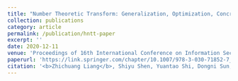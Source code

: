 ```yaml
---
title: "Number Theoretic Transform: Generalization, Optimization, Concrete Analysis and Applications"
collection: publications
category: article
permalink: /publication/hntt-paper
excerpt: ''
date: 2020-12-11
venue: 'Proceedings of 16th International Conference on Information Security and Cryptology (Inscrypt 2020)'
paperurl: 'https://link.springer.com/chapter/10.1007/978-3-030-71852-7_28'
citation: '<b>Zhichuang Liang</b>, Shiyu Shen, Yuantao Shi, Dongni Sun, Chongxuan Zhang, Guoyun Zhang, Yunlei Zhao, Zhixiang Zhao. Number Theoretic Transform: Generalization, Optimization, Concrete Analysis and Applications. <i>Proceedings of 16th International Conference on Information Security and Cryptology (Inscrypt 2020)</i>. Berlin: Springer, 2020: 415-432.'
---
```

